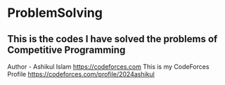 # ProblemSolving
## This is the codes I have solved the problems of Competitive Programming
Author - Ashikul Islam
https://codeforces.com
This is my CodeForces Profile
https://codeforces.com/profile/2024ashikul
